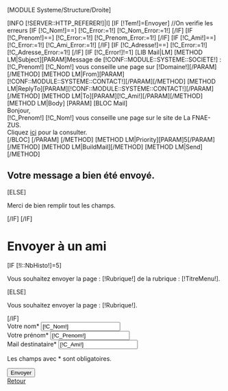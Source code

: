 [MODULE Systeme/Structure/Droite]
<div id="Milieu">
	[INFO [!SERVER::HTTP_REFERER!]|I]
	[IF [!Tem!]=Envoyer]
		//On verifie les erreurs
		[IF [!C_Nom!]==]
			[!C_Error:=1!]
			[!C_Nom_Error:=1!]
		[/IF]
		[IF [!C_Prenom!]==]
			[!C_Error:=1!]
			[!C_Prenom_Error:=1!]
		[/IF]
		[IF [!C_Ami!]==]
			[!C_Error:=1!]
			[!C_Ami_Error:=1!]
		[/IF]
		[IF [!C_Adresse!]==]
			[!C_Error:=1!]
			[!C_Adresse_Error:=1!]
		[/IF]
		[IF [!C_Error!]!=1]
			[LIB Mail|LM]
			[METHOD LM|Subject][PARAM]Message de [!CONF::MODULE::SYSTEME::SOCIETE!] : [!C_Prenom!] [!C_Nom!] vous conseille une page sur [!Domaine!][/PARAM][/METHOD]
			[METHOD LM|From][PARAM][!CONF::MODULE::SYSTEME::CONTACT!][/PARAM][/METHOD]
			[METHOD LM|ReplyTo][PARAM][!CONF::MODULE::SYSTEME::CONTACT!][/PARAM][/METHOD]
			[METHOD LM|To][PARAM][!C_Ami!][/PARAM][/METHOD]
			[METHOD LM|Body]
				[PARAM]
					[BLOC Mail]
						<div>
							Bonjour,<br />[!C_Prenom!] [!C_Nom!] vous conseille une page sur le site de La FNAE-ZUS.<br />Cliquez <a href="[!C_Adresse!]">ici</a> pour la consulter.
						</div>
					[/BLOC]
				[/PARAM]
			[/METHOD]
			[METHOD LM|Priority][PARAM]5[/PARAM][/METHOD]
			[METHOD LM|BuildMail][/METHOD]
			[METHOD LM|Send][/METHOD]
			<div class="BlocError">
				<h2>Votre message a bien &eacute;t&eacute; envoy&eacute;.</h2>
			</div>
		[ELSE]
			<div class="BlocError">
				<p>Merci de bien remplir tout les champs.</p>
			</div>
		[/IF]
	[/IF]
	<form action="" method="post" id="FormAmi">
		<h1>Envoyer &agrave; un ami</h1>
		[IF [!I::NbHisto!]=5]
			<p>Vous souhaitez envoyer la page : <span class="Bold">[!Rubrique!]</span> de la rubrique : <span class="Bold">[!TitreMenu!].</span></p>
		[ELSE]
			<p>Vous souhaitez envoyer la page : <span class="Bold">[!Rubrique!]</span>.</p>
		[/IF]
		<div class="LigneForm">
			<label>Votre nom*</label>
			<input type="text" name="C_Nom" value="[!C_Nom!]" class="[IF [!C_Nom_Error!]]Error[/IF]"/>
		</div>
		<div class="LigneForm">
			<label>Votre pr&eacute;nom*</label>
			<input type="text" name="C_Prenom" value="[!C_Prenom!]" class="[IF [!C_Prenom_Error!]]Error[/IF]"/>
		</div>
		<div class="LigneForm">
			<label>Mail destinataire*</label>
			<input type="text" name="C_Ami" value="[!C_Ami!]" class="[IF [!C_Ami_Error!]]Error[/IF]"/>
		</div>
			<div><input type="hidden" name="C_Adresse" value="[IF [!C_Adresse!]=][!SERVER::HTTP_REFERER!][ELSE][!C_Adresse!][/IF]"/></div>
		<div class="Obligatoire">
			<p>Les champs avec * sont obligatoires.</p>
		</div>
		<div>
			<input type="submit" name="Tem" value="Envoyer" />
		</div>
		<a href="[IF [!C_Adresse!]=][!SERVER::HTTP_REFERER!][ELSE][!C_Adresse!][/IF]" title="Retour">Retour</a>
	</form>
</div>
<div class="Clear"></div>